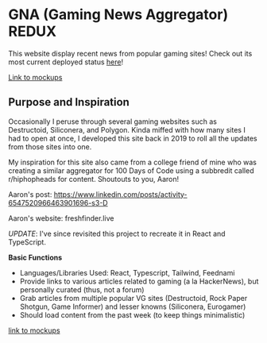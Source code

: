 # GNA (Gaming News Aggregator) REDUX
This website display recent news from popular gaming sites! Check out its most current deployed status [here](https://andlas98.github.io/GNA_Redux/)!

[Link to mockups](https://www.figma.com/design/YQNLAaBXL2TVBSuslj85KhiX/Gaming-News-Aggregator-Splash?m=auto&t=PsFrX8bVxZ1fNtoT-1)

## Purpose and Inspiration
Occasionally I peruse through several gaming websites such as Destructoid, Siliconera, and Polygon. Kinda miffed with how many sites I had to open at once, I developed this site back in 2019 to roll all the updates from those sites into one. 

My inspiration for this site also came from a college friend of mine who was creating a similar aggregator for 100 Days of Code using a subbredit called r/hiphopheads for content. Shoutouts to you, Aaron!

Aaron's post: https://www.linkedin.com/posts/activity-6547520966463901696-s3-D

Aaron's website: freshfinder.live

*UPDATE*: I've since revisited this project to recreate it in React and TypeScript.

**Basic Functions**
* Languages/Libraries Used: React, Typescript, Tailwind, Feednami
* Provide links to various articles related to gaming (a la HackerNews), but personally curated (thus, not a forum)
* Grab articles from multiple popular VG sites (Destructoid, Rock Paper Shotgun, Game Informer) and lesser knowns (Siliconera, Eurogamer)
* Should load content from the past week (to keep things minimalistic)

[link to mockups](https://www.figma.com/design/YQNLAaBXL2TVBSuslj85KhiX/Gaming-News-Aggregator-Splash?m=auto&t=PsFrX8bVxZ1fNtoT-1)